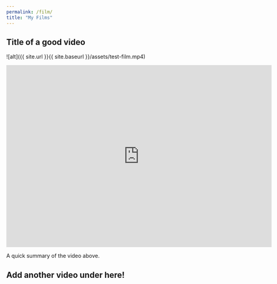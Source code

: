 ```yaml
---
permalink: /film/
title: "My Films"
---
```


## Title of a good video
![alt]({{ site.url }}{{ site.baseurl }}/assets/test-film.mp4)

<div class="embed-container">
  <iframe
      src="https://www.youtube.com/embed/dQw4w9WgXcQ"
      width="700"
      height="480"
      frameborder="0"
      allowfullscreen="">
  </iframe>
</div>


A quick summary of the video above.

## Add another video under here!
